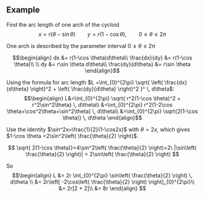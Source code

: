 ## Example

Find the arc length of one arch of the cycloid
$$
x=r(\theta-\sin \theta) \qquad y=r(1-\cos \theta), \qquad 0 \le \theta\le 2\pi
$$

One arch is described by the parameter interval $0\le\theta\le 2\pi$

$$\begin{align}
dx &= r(1-\cos \theta)d\theta\\
\frac{dx}{dy} &= r(1-\cos \theta)\\
\\
dy &= r\sin \theta d\theta\\
\frac{dy}{d\theta} &= r\sin \theta
\end{align}$$

Using the formula for arc length $L =\int_{0}^{2\pi} \sqrt{ \left( \frac{dx}{d\theta} \right)^2 + \left( \frac{dy}{d\theta} \right)^2 }^ \, d\theta$:
$$\begin{align}
L&=\int_{0}^{2\pi} \sqrt{ r^2(1-\cos \theta)^2 + r^2\sin^2\theta} \, d\theta\\
&=\int_{0}^{2\pi} r^2(1-2\cos \theta+\cos^2\theta+\sin^2\theta) \, d\theta\\
&=\int_{0}^{2\pi} \sqrt{2(1-\cos \theta)} \, d\theta
\end{align}$$

Use the identity $\sin^2x=\frac{1}{2}(1-\cos2x)$ with $\theta=2x$, which gives $1-\cos \theta =2\sin^2\left( \frac{\theta}{2} \right)$.

$$
\sqrt{ 2(1-\cos \theta)}=4\sin^2\left( \frac{\theta}{2} \right)=2\ |\sin\left( \frac{\theta}{2} \right)| = 2\sin\left( \frac{\theta}{2} \right)
$$

So
$$\begin{align}
L &= 2r \int_{0}^{2\pi} \sin\left( \frac{\theta}{2} \right) \, d\theta \\
&= 2r\left[ -2\cos\left( \frac{\theta}{2} \right) \right]_{0}^{2\pi}\\
&= 2r[2 + 2]\\
&= 8r
\end{align}
$$
